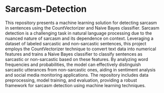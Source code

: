 # Sarcasm-Detection

This repository presents a machine learning solution for detecting sarcasm in sentences using the CountVectorizer and Naive Bayes classifier. Sarcasm detection is a challenging task in natural language processing due to the nuanced nature of sarcasm and its dependence on context. Leveraging a dataset of labeled sarcastic and non-sarcastic sentences, this project employs the CountVectorizer technique to convert text data into numerical features and trains a Naive Bayes classifier to classify sentences as sarcastic or non-sarcastic based on these features. By analyzing word frequencies and probabilities, the model can effectively distinguish sarcastic utterances from non-sarcastic ones, aiding in sentiment analysis and social media monitoring applications. The repository includes data preprocessing, model training, and evaluation, providing a robust framework for sarcasm detection using machine learning techniques.
